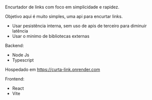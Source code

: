 Encurtador de links com foco em simplicidade e rapidez.

Objetivo aqui é muito simples, uma api para encurtar links.

- Usar pesistência interna, sem uso de apis de terceiro para diminuir latência
- Usar o minimo de bibliotecas externas

Backend: 
- Node Js
- Typescript

Hospedado em https://curta-link.onrender.com

Frontend: 
- React
- Vite 
